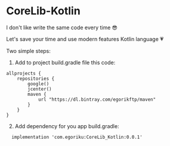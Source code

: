 # CoreLib-Kotlin

I don't like write the same code every time :sunglasses: 

Let's save your time and use modern features Kotlin language :heartpulse:


Two simple steps:

1. Add to project build.gradle file this code:

```
allprojects {
    repositories {
        google()
        jcenter()
        maven {
            url "https://dl.bintray.com/egorikftp/maven"
        }
    }
}
```

2. Add dependency for you app build.gradle:

```
  implementation 'com.egoriku:CoreLib_Kotlin:0.0.1'
```

